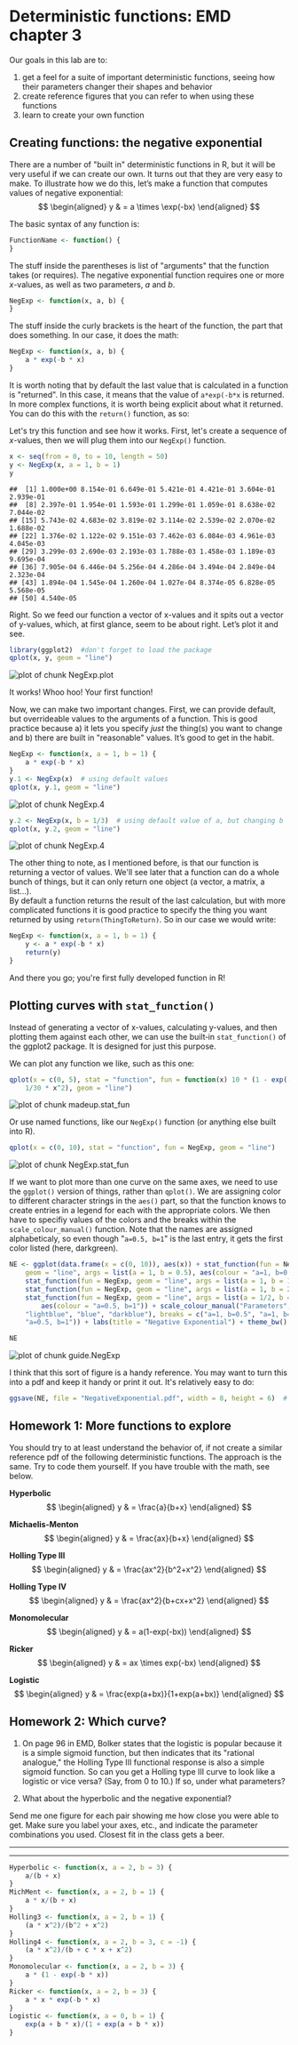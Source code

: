 Deterministic functions: EMD chapter 3
========================================================

Our goals in this lab are to: 

1. get a feel for a suite of important deterministic functions, seeing how their parameters changer their shapes and behavior
2. create reference figures that you can refer to when using these functions
3. learn to create your own function

Creating functions: the negative exponential
--------------------------------------------

There are a number of "built in" deterministic functions in R, but it will be very useful if we can create our own. It turns out that they are very easy to make. To illustrate how we do this, let’s make a function that computes values of negative exponential:
$$
  \begin{aligned}
  y & = a \times \exp(-bx)
  \end{aligned}
$$

The basic syntax of any function is:

```r
FunctionName <- function() {
}
```


The stuff inside the parentheses is list of "arguments" that the function takes (or requires). The negative exponential function requires one or more $x$-values, as well as two parameters, $a$ and $b$. 

```r
NegExp <- function(x, a, b) {
}
```


The stuff inside the curly brackets is the heart of the function, the part that does something. In our case, it does the math:

```r
NegExp <- function(x, a, b) {
    a * exp(-b * x)
}
```

It is worth noting that by default the last value that is calculated in a function is "returned". In this case, it means that the value of `a*exp(-b*x` is returned. In more complex functions, it is worth being explicit about what it returned. You can do this with the `return()` function, as so:

Let's try this function and see how it works. First, let's create a sequence of $x$-values, then we will plug them into our `NegExp()` function. 

```r
x <- seq(from = 0, to = 10, length = 50)
y <- NegExp(x, a = 1, b = 1)
y
```

```
##  [1] 1.000e+00 8.154e-01 6.649e-01 5.421e-01 4.421e-01 3.604e-01 2.939e-01
##  [8] 2.397e-01 1.954e-01 1.593e-01 1.299e-01 1.059e-01 8.638e-02 7.044e-02
## [15] 5.743e-02 4.683e-02 3.819e-02 3.114e-02 2.539e-02 2.070e-02 1.688e-02
## [22] 1.376e-02 1.122e-02 9.151e-03 7.462e-03 6.084e-03 4.961e-03 4.045e-03
## [29] 3.299e-03 2.690e-03 2.193e-03 1.788e-03 1.458e-03 1.189e-03 9.695e-04
## [36] 7.905e-04 6.446e-04 5.256e-04 4.286e-04 3.494e-04 2.849e-04 2.323e-04
## [43] 1.894e-04 1.545e-04 1.260e-04 1.027e-04 8.374e-05 6.828e-05 5.568e-05
## [50] 4.540e-05
```


Right. So we feed our function a vector of x-values and it spits out a vector of y-values, which, at first glance, seem to be about right. Let’s plot it and see.


```r
library(ggplot2)  #don't forget to load the package
qplot(x, y, geom = "line")
```

![plot of chunk NegExp.plot](figure/NegExp.plot.png) 


It works! Whoo hoo! Your first function! 

Now, we can make two important changes. First, we can provide default, but overrideable values to the arguments of a function. This is good practice because a) it lets you specify _just_ the thing(s) you want to change and b) there are built in "reasonable" values. It’s good to get in the habit.


```r
NegExp <- function(x, a = 1, b = 1) {
    a * exp(-b * x)
}
y.1 <- NegExp(x)  # using default values
qplot(x, y.1, geom = "line")
```

![plot of chunk NegExp.4](figure/NegExp.41.png) 

```r
y.2 <- NegExp(x, b = 1/3)  # using default value of a, but changing b
qplot(x, y.2, geom = "line")
```

![plot of chunk NegExp.4](figure/NegExp.42.png) 


The other thing to note, as I mentioned before, is that our function is returning a vector of values. We'll see later that a function can do a whole bunch of things, but it can only return one object (a vector, a matrix, a list...).  
By default a function returns the result of the last calculation, but with more complicated functions it is good practice to specify the thing you want returned by using `return(ThingToReturn)`. So in our case we would write:

```r
NegExp <- function(x, a = 1, b = 1) {
    y <- a * exp(-b * x)
    return(y)
}
```

And there you go; you're first fully developed function in R!

Plotting curves with `stat_function()`
--------------------------------------
Instead of generating a vector of x-values, calculating y-values, and then plotting them against each other, we can use the built‐in `stat_function()` of the ggplot2 package. It is designed for just this purpose.

We can plot any function we like, such as this one:

```r
qplot(x = c(0, 5), stat = "function", fun = function(x) 10 * (1 - exp(-2 * x) - 
    1/30 * x^2), geom = "line")
```

![plot of chunk madeup.stat_fun](figure/madeup.stat_fun.png) 


Or use named functions, like our `NegExp()` function (or anything else built into R).

```r
qplot(x = c(0, 10), stat = "function", fun = NegExp, geom = "line")
```

![plot of chunk NegExp.stat_fun](figure/NegExp.stat_fun.png) 


If we want to plot more than one curve on the same axes, we need to use the `ggplot()` version of things, rather than `qplot()`. We are assigning color to different character strings in the `aes()` part, so that the function knows to create entries in a legend for each with the appropriate colors. We then have to specifiy values of the colors and the breaks within the `scale_colour_manual()` function. Note that the names are assigned alphabeticaly, so even though "`a=0.5, b=1`" is the last entry, it gets the first color listed (here, darkgreen).


```r
NE <- ggplot(data.frame(x = c(0, 10)), aes(x)) + stat_function(fun = NegExp, 
    geom = "line", args = list(a = 1, b = 0.5), aes(colour = "a=1, b=0.5")) + 
    stat_function(fun = NegExp, geom = "line", args = list(a = 1, b = 1), aes(colour = "a=1, b=1")) + 
    stat_function(fun = NegExp, geom = "line", args = list(a = 1, b = 2), aes(colour = "a=1, b=2")) + 
    stat_function(fun = NegExp, geom = "line", args = list(a = 1/2, b = 1), 
        aes(colour = "a=0.5, b=1")) + scale_colour_manual("Parameters", values = c("darkgreen", 
    "lightblue", "blue", "darkblue"), breaks = c("a=1, b=0.5", "a=1, b=1", "a=1, b=2", 
    "a=0.5, b=1")) + labs(title = "Negative Exponential") + theme_bw()

NE
```

![plot of chunk guide.NegExp](figure/guide.NegExp.png) 


I think that this sort of figure is a handy reference. You may want to turn this into a pdf and keep it handy or print it out. It's relatively easy to do:

```r
ggsave(NE, file = "NegativeExponential.pdf", width = 8, height = 6)  # width in inches, by default
```


Homework 1: More functions to explore
-------------------------

You should try to at least understand the behavior of, if not create a similar reference pdf of the following deterministic functions. The approach is the same. Try to code them yourself. If you have trouble with the math, see below.

**Hyperbolic**  
$$
  \begin{aligned}
  y & = \frac{a}{b+x} 
  \end{aligned}
$$

**Michaelis-Menton**
$$
  \begin{aligned}
  y & = \frac{ax}{b+x} 
  \end{aligned}
$$

**Holling Type III**
$$
  \begin{aligned}
  y & = \frac{ax^2}{b^2+x^2} 
  \end{aligned}
$$

**Holling Type IV**
$$
  \begin{aligned}
  y & = \frac{ax^2}{b+cx+x^2} 
  \end{aligned}
$$

**Monomolecular**
$$
  \begin{aligned}
  y & = a(1-exp(-bx)) 
  \end{aligned}
$$

**Ricker**
$$
  \begin{aligned}
  y & = ax \times exp(-bx)
  \end{aligned}
$$

**Logistic**
$$
  \begin{aligned}
  y & = \frac{exp(a+bx)}{1+exp(a+bx)}
  \end{aligned}
$$
   
   
   
Homework 2: Which curve?
-------------------------

1. On page 96 in EMD, Bolker states that the logistic is popular because it is a simple sigmoid function, but then indicates that its "rational analogue," the Holling Type III functional response is also a simple sigmoid function. So can you get a Holling type III curve to look like a logistic or vice versa? (Say, from 0 to 10.) If so, under what parameters?

2. What about the hyperbolic and the negative exponential?

Send me one figure for each pair showing me how close you were able to get. Make sure you label your axes, etc., and indicate the parameter combinations you used. Closest fit in the class gets a beer.


---------------
---------------


```r
Hyperbolic <- function(x, a = 2, b = 3) {
    a/(b + x)
}
MichMent <- function(x, a = 2, b = 1) {
    a * x/(b + x)
}
Holling3 <- function(x, a = 2, b = 1) {
    (a * x^2)/(b^2 + x^2)
}
Holling4 <- function(x, a = 2, b = 3, c = -1) {
    (a * x^2)/(b + c * x + x^2)
}
Monomolecular <- function(x, a = 2, b = 3) {
    a * (1 - exp(-b * x))
}
Ricker <- function(x, a = 2, b = 3) {
    a * x * exp(-b * x)
}
Logistic <- function(x, a = 0, b = 1) {
    exp(a + b * x)/(1 + exp(a + b * x))
}
```
























